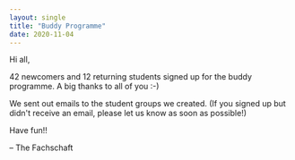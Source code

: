 ```yaml
---
layout: single
title: "Buddy Programme"
date: 2020-11-04
---
```


Hi all,

42 newcomers and 12 returning students signed up for the buddy programme. A big thanks to all of you :-)

We sent out emails to the student groups we created. 
(If you signed up but didn't receive an email, please let us know as soon as possible!)

Have fun!!

– The Fachschaft
